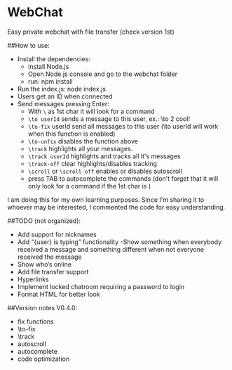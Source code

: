 # WebChat
Easy private webchat with file transfer (check version 1st)

##How to use:
 - Install the dependencies:
    - install Node.js
    - Open Node.js console and go to the webchat folder
    - run: npm install
 - Run the index.js: node index.js
 - Users get an ID when connected
 - Send messages pressing Enter:
    - With `\` as 1st char it will look for a command
    - `\to userId` sends a message to this user, ex.: \to 2 cool!
    - `\to-fix` userId send all messages to this user (\to userId will work when this function is
    enabled)
    - `\to-unfix` disables the function above
    - `\track` highlights all your messages.
    - `\track userId` highlights and tracks all it's messages
    - `\track-off` clear highlights/disables tracking
    - `\scroll` or `\scroll-off` enables or disables autoscroll
    - press TAB to autocomplete the commands (don't forget that it will only look for a command if
    the 1st char is \)

I am doing this for my own learning purposes. Since I'm sharing it to whoever may be interested, I commented the code for easy understanding.

##TODO (not organized):
 - Add support for nicknames
 - Add “{user} is typing” functionality
 -Show something when everybody received a message and something different when not
 everyone received the message
 - Show who’s online
 - Add file transfer support
 - Hyperlinks
 - Implement locked chatroom requiring a password to login
 - Format HTML for better look
 
##Version notes V0.4.0:
- fix functions
 - \to-fix
 - \track
- autoscroll
- autocomplete
- code optimization
